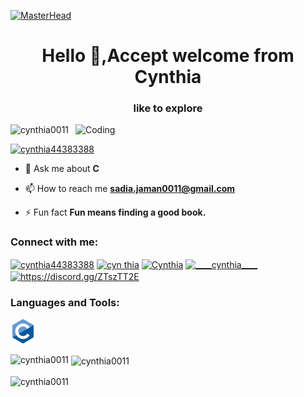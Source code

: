 [![MasterHead](https://media.tenor.com/gPCYVmkufQMAAAAC/itachi-uchiha-itachi.gif)](https://cynthia0011.io)
<h1 align="center">Hello 👋,Accept welcome from Cynthia</h1>
<h3 align="center">like to explore</h3>
<img align="right" alt="Coding" width="400" src="https://giffiles.alphacoders.com/195/195303.gif">

<p align="left"> <img src="https://komarev.com/ghpvc/?username=cynthia0011&label=Profile%20views&color=0e75b6&style=flat" alt="cynthia0011" /> </p>

<p align="left"> <a href="https://twitter.com/cynthia44383388" target="blank"><img src="https://img.shields.io/twitter/follow/cynthia44383388?logo=twitter&style=for-the-badge" alt="cynthia44383388" /></a> </p>

- 💬 Ask me about **C**

- 📫 How to reach me **sadia.jaman0011@gmail.com**

- ⚡ Fun fact **Fun means finding a good book.**

<h3 align="left">Connect with me:</h3>
<p align="left">
<a href="https://twitter.com/cynthia44383388" target="blank"><img align="center" src="https://raw.githubusercontent.com/rahuldkjain/github-profile-readme-generator/master/src/images/icons/Social/twitter.svg" alt="cynthia44383388" height="30" width="40" /></a>
<a href="https://www.linkedin.com/in/cyn-thia-00727217b/" target="blank"><img align="center" src="https://raw.githubusercontent.com/rahuldkjain/github-profile-readme-generator/master/src/images/icons/Social/linked-in-alt.svg" alt="cyn thia" height="30" width="40" /></a>
<a href="https://facebook.com/sadia.sinthia.357" target="blank"><img align="center" src="https://raw.githubusercontent.com/rahuldkjain/github-profile-readme-generator/master/src/images/icons/Social/facebook.svg" alt="Cynthia" height="30" width="40" /></a>
<a href="https://instagram.com/_______cynthia_______" target="blank"><img align="center" src="https://raw.githubusercontent.com/rahuldkjain/github-profile-readme-generator/master/src/images/icons/Social/instagram.svg" alt="____cynthia____" height="30" width="40" /></a>
<a href="https://discord.gg/https://discord.gg/ZTszTT2E" target="blank"><img align="center" src="https://raw.githubusercontent.com/rahuldkjain/github-profile-readme-generator/master/src/images/icons/Social/discord.svg" alt="https://discord.gg/ZTszTT2E" height="30" width="40" /></a>
</p>

<h3 align="left">Languages and Tools:</h3>
<p align="left"> <a href="https://www.cprogramming.com/" target="_blank" rel="noreferrer"> <img src="https://raw.githubusercontent.com/devicons/devicon/master/icons/c/c-original.svg" alt="c" width="40" height="40"/> </a> </p>

<p><img align="left" src="https://github-readme-stats.vercel.app/api/top-langs?username=cynthia0011&show_icons=true&locale=en&layout=compact" alt="cynthia0011" /></p>

<p>&nbsp;<img align="center" src="https://github-readme-stats.vercel.app/api?username=cynthia0011&show_icons=true&locale=en" alt="cynthia0011" /></p>

<p><img align="center" src="https://github-readme-streak-stats.herokuapp.com/?user=cynthia0011&" alt="cynthia0011" /></p>

